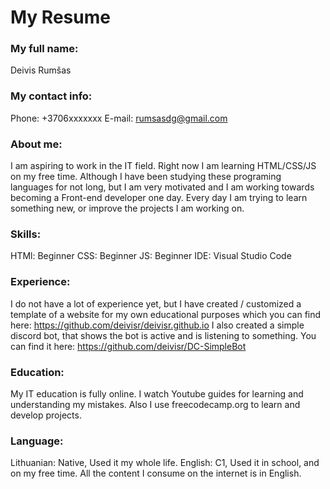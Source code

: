# My Resume
### My full name:
Deivis Rumšas

### My contact info:
Phone: +3706xxxxxxx
E-mail: rumsasdg@gmail.com

### About me:
I am aspiring to work in the IT field. Right now I am learning HTML/CSS/JS on my free time. Although I have been studying these programing languages for not long, but I am very motivated and I am working towards becoming a Front-end developer one day. Every day I am trying to learn something new, or improve the projects I am working on.

### Skills:
HTMl: Beginner
CSS: Beginner
JS: Beginner
IDE: Visual Studio Code

### Experience:
I do not have a lot of experience yet, but I have created / customized a template of a website for my own educational purposes which you can find here: https://github.com/deivisr/deivisr.github.io
I also created a simple discord bot, that shows the bot is active and is listening to something. You can find it here:
https://github.com/deivisr/DC-SimpleBot

### Education:
My IT education is fully online. I watch Youtube guides for learning and understanding my mistakes. Also I use freecodecamp.org to learn and develop projects.

### Language:
Lithuanian: Native, Used it my whole life.
English: C1, Used it in school, and on my free time. All the content I consume on the internet is in English.
